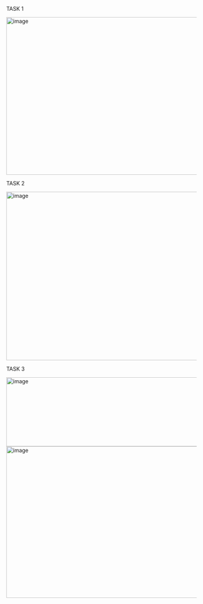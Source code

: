 TASK 1

<img width="1038" height="418" alt="image" src="https://github.com/user-attachments/assets/79be6cc4-4d59-40a9-b9bf-411b7ca13ba8" />


TASK 2


<img width="1726" height="447" alt="image" src="https://github.com/user-attachments/assets/0011da8e-755e-4298-998c-b0440501cdad" />


TASK 3

<img width="957" height="183" alt="image" src="https://github.com/user-attachments/assets/6259eaae-fffa-4e8a-ba54-e6acead04d9e" />
<img width="909" height="402" alt="image" src="https://github.com/user-attachments/assets/93402ad5-f17e-460e-be4e-16cf1af9ded5" />

